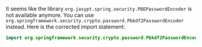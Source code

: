 It seems like the library `org.jasypt.spring.security.PBEPasswordEncoder` is not available anymore. You can use `org.springframework.security.crypto.password.Pbkdf2PasswordEncoder` instead. Here is the corrected import statement:

```java
import org.springframework.security.crypto.password.Pbkdf2PasswordEncoder;
```